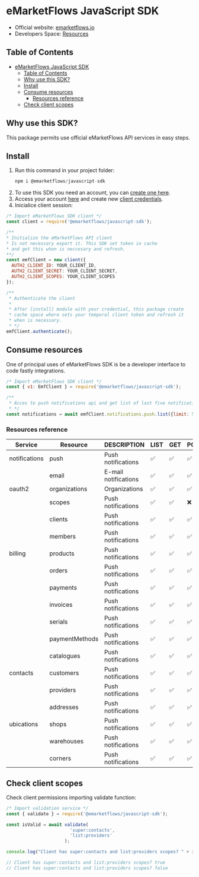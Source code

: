 # eMarketFlows JavaScript SDK

- Official website: [emarketflows.io](https://emarketflows.com)
- Developers Space: [Resources](https://emarketflows.com/developers)

## Table of Contents
- [eMarketFlows JavaScript SDK](#emarketflows-javascript-sdk)
  - [Table of Contents](#table-of-contents)
  - [Why use this SDK?](#why-use-this-sdk)
  - [Install](#install)
  - [Consume resources](#consume-resources)
    - [Resources reference](#resources-reference)
  - [Check client scopes](#check-client-scopes)

## Why use this SDK?

This package permits use official eMarketFlows API services in easy steps.

## Install

1. Run this command in your project folder:
   ```js
   npm i @emarketflows/javascript-sdk
   ```
2. To use this SDK you need an account, you can [create one here](#).
3. Access your account [here](https://emarketflows.io/login) and create new [client credentials](#).
4. Inicialice client session:
```js
/* Import eMarketFlows SDK client */
const client = require('@emarketflows/javascript-sdk');

/** 
* Initialize the eMarketFlows API client
* Is not necessary export it. This SDK set token in cache
* and get this when is neccesary and refresh.
**/
const emfClient = new client({
  AUTH2_CLIENT_ID: YOUR_CLIENT_ID,
  AUTH2_CLIENT_SECRET: YOUR_CLIENT_SECRET,
  AUTH2_CLIENT_SCOPES: YOUR_CLIENT_SCOPES
});

/**
 * Authenticate the client
 * 
 * After [install] module with your credential, this package create
 * cache space where sets your temporal client token and refresh it 
 * when is necessary.
 * */
emfClient.authenticate();
```
## Consume resources

One of principal uses of eMarketFlows SDK is be a developer interface to code fastly integrations.

```js
/* Import eMarketFlows SDK client */
const { v1: EmfClient } = require('@emarketflows/javascript-sdk');

/** 
 * Acces to push notifications api and get list of last five notifications.
 * */
const notifications = await emfClient.notifications.push.list({limit: 5});
```

### Resources reference

| Service | Resource | DESCRIPTION | LIST | GET | POST | PUT | DELETE |
| -------- | ------- | ------- | ------- | ------- | ------- | ------- | ------- |
| notifications  | push | Push notifications | ✅ | ✅ | ✅ | ✅ | ✅ |
|  | email | E-mail notifications  | ✅ | ✅ | ✅ | ✅ | ✅ |
| oauth2  | organizations | Organizations  | ✅ | ✅ | ✅ | ✅ | ❌ |
|  | scopes | Push notifications | ✅ | ✅ | ❌ | ❌ | ❌ |
|  | clients | Push notifications | ✅ | ✅ | ✅ | ✅ | ✅ |
|  | members | Push notifications | ✅ | ✅ | ✅ | ✅ | ✅ |
| billing  | products | Push notifications | ✅ | ✅ | ✅ | ✅ | ✅ |
|  | orders | Push notifications | ✅ | ✅ | ✅ | ✅ | ✅ |
|  | payments | Push notifications | ✅ | ✅ | ✅ | ✅ | ✅ |
|  | invoices | Push notifications | ✅ | ✅ | ✅ | ✅ | ✅ |
|  | serials | Push notifications | ✅ | ✅ | ✅ | ✅ | ✅ |
|  | paymentMethods | Push notifications | ✅ | ✅ | ✅ | ✅ | ✅ |
|  | catalogues | Push notifications | ✅ | ✅ | ✅ | ✅ | ✅ |
| contacts  | customers | Push notifications | ✅ | ✅ | ✅ | ✅ | ✅ |
|  | providers | Push notifications | ✅ | ✅ | ✅ | ✅ | ✅ |
|  | addresses | Push notifications | ✅ | ✅ | ✅ | ✅ | ✅ |
| ubications  | shops | Push notifications | ✅ | ✅ | ✅ | ✅ | ✅ |
|  | warehouses | Push notifications | ✅ | ✅ | ✅ | ✅ | ✅ |
|  | corners | Push notifications | ✅ | ✅ | ✅ | ✅ | ✅ |

## Check client scopes

Check client permissions importing validate function:
```js
/* Import validation service */
const { validate } = require('@emarketflows/javascript-sdk');

const isValid = await validate(
                        'super:contacts',
                        'list:providers'
                      );

console.log("Client has super:contacts and list:providers scopes? " + isValid);

// Client has super:contacts and list:providers scopes? true
// Client has super:contacts and list:providers scopes? false
```
